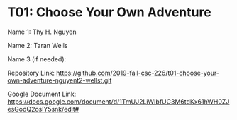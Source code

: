 # T01: Choose Your Own Adventure

Name 1: Thy H. Nguyen

Name 2: Taran Wells

Name 3 (if needed): 

Repository Link: https://github.com/2019-fall-csc-226/t01-choose-your-own-adventure-nguyent2-wellst.git

Google Document Link: https://docs.google.com/document/d/1TmUJ2LiWIbfUC3M6tdKx61hWH0ZJesGodQ2oslY5snk/edit#
